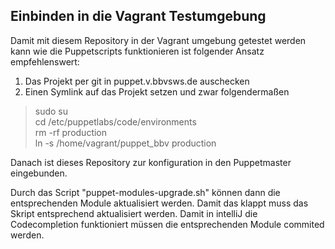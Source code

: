 Einbinden in die Vagrant Testumgebung
-------------------------------------

Damit mit diesem Repository in der Vagrant umgebung getestet werden kann wie die Puppetscripts funktionieren ist folgender Ansatz empfehlenswert:

1. Das Projekt per git in puppet.v.bbvsws.de auschecken
1. Einen Symlink auf das Projekt setzen und zwar folgendermaßen


> sudo su <br>
> cd /etc/puppetlabs/code/environments <br>
> rm -rf production <br>
> ln -s /home/vagrant/puppet_bbv production <br>

Danach ist dieses Repository zur konfiguration in den Puppetmaster eingebunden.
 
Durch das Script "puppet-modules-upgrade.sh" können dann die entsprechenden Module aktualisiert werden.
Damit das klappt muss das Skript entsprechend aktualisiert werden.
Damit in intelliJ die Codecompletion funktioniert müssen die entsprechenden Module commited werden.
